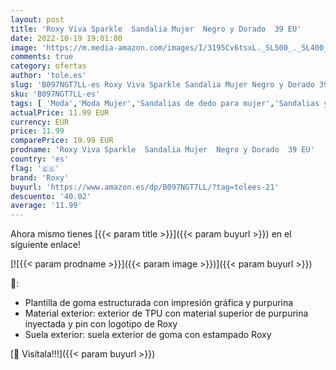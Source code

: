 ```yaml
---
layout: post
title: 'Roxy Viva Sparkle  Sandalia Mujer  Negro y Dorado  39 EU'
date: 2022-10-19 19:01:00
image: 'https://m.media-amazon.com/images/I/3195Cv6tsxL._SL500_._SL400_.jpg'
comments: true
category: ofertas
author: 'tole.es'
slug: 'B097NGT7LL-es Roxy Viva Sparkle Sandalia Mujer Negro y Dorado 39 EU'
sku: 'B097NGT7LL-es'
tags: [ 'Moda','Moda Mujer','Sandalias de dedo para mujer','Sandalias y palas de mujer','Zapatos para mujer','roxy','sandalia','🇪🇸', ]
actualPrice: 11.99 EUR
currency: EUR
price: 11.99
comparePrice: 19.99 EUR
prodname: 'Roxy Viva Sparkle  Sandalia Mujer  Negro y Dorado  39 EU'
country: 'es'
flag: '🇪🇸'
brand: 'Roxy'
buyurl: 'https://www.amazon.es/dp/B097NGT7LL/?tag=tolees-21'
descuento: '40.02'
average: '11.99'
---
```


Ahora mismo tienes [{{< param title >}}]({{< param buyurl >}}) en el siguiente enlace!

[![{{< param prodname >}}]({{< param image >}})]({{< param buyurl >}})

🔎:

- Plantilla de goma estructurada con impresión gráfica y purpurina
- Material exterior: exterior de TPU con material superior de purpurina inyectada y pin con logotipo de Roxy
- Suela exterior: suela exterior de goma con estampado Roxy

[🛒 Visítala!!!]({{< param buyurl >}})
